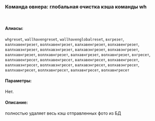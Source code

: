 ### **Команда овнера: глобальная очистка кэша команды wh**
<br>

#### **Алиасы**:
`whgreset`, `wallhavengreset`, `wallhavenglobalreset`, `вхгрезет`, `валлхавенгрезет`, `воллхавенгрезет`, `валхавенгрезет`, `волхавенгрезет`, `валлхавэнгрезет`, `воллхавэнгрезет`, `валхавэнгрезет`, `волхавэнгрезет`, `валлхавнгрезет`, `воллхавнгрезет`, `валхавнгрезет`, `волхавнгрезет`, `вхгресет`, `валлхавенгресет`, `воллхавенгресет`, `валхавенгресет`, `волхавенгресет`, `валлхавэнгресет`, `воллхавэнгресет`, `валхавэнгресет`, `волхавэнгресет`, `валлхавнгресет`, `воллхавнгресет`, `валхавнгресет`, `волхавнгресет`


#### **Параметры**:
Нет.


#### **Описание**:
полностью удаляет весь кэш отправленных фото из БД
